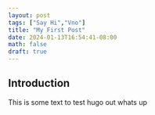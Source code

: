 ```yaml
---
layout: post
tags: ["Say Hi","Vno"]
title: "My First Post"
date: 2024-01-13T16:54:41-08:00
math: false
draft: true
---
```


## Introduction
This is some text to test hugo out whats up

